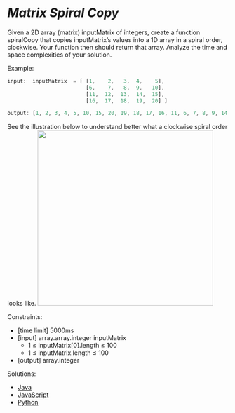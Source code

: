_Matrix Spiral Copy_
====================

Given a 2D array (matrix) inputMatrix of integers, create a function spiralCopy that copies inputMatrix’s values into a 1D array in a spiral order, clockwise. Your function then should return that array. Analyze the time and space complexities of your solution.

Example:

```javascript
input:  inputMatrix  = [ [1,    2,   3,  4,    5],
                         [6,    7,   8,  9,   10],
                         [11,  12,  13,  14,  15],
                         [16,  17,  18,  19,  20] ]

output: [1, 2, 3, 4, 5, 10, 15, 20, 19, 18, 17, 16, 11, 6, 7, 8, 9, 14, 13, 12]
```

See the illustration below to understand better what a clockwise spiral order looks like.
<img src="https://www.pramp.com/img/content/img06.png" width="400">

Constraints:
- [time limit] 5000ms
- [input] array.array.integer inputMatrix
    - 1 ≤ inputMatrix[0].length ≤ 100
    - 1 ≤ inputMatrix.length ≤ 100
- [output] array.integer

Solutions:
- [Java](https://github.com/kywbaek/pramp_questions/blob/master/questions/matrix-spiral-copy/solution.java)
- [JavaScript](https://github.com/kywbaek/pramp_questions/blob/master/questions/matrix-spiral-copy/solution.js)
- [Python](https://github.com/kywbaek/pramp_questions/blob/master/questions/matrix-spiral-copy/solution.py)
